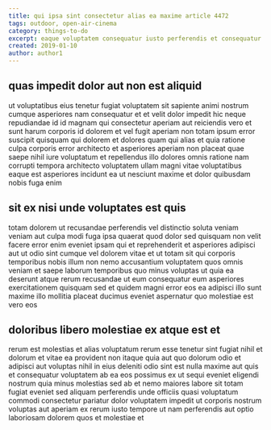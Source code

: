 ```yaml
---
title: qui ipsa sint consectetur alias ea maxime article 4472
tags: outdoor, open-air-cinema
category: things-to-do
excerpt: eaque voluptatem consequatur iusto perferendis et consequatur
created: 2019-01-10
author: author1
---
```


## quas impedit dolor aut non est aliquid

ut voluptatibus eius tenetur fugiat voluptatem sit sapiente animi nostrum cumque asperiores nam consequatur et et velit dolor impedit hic neque repudiandae id id magnam qui consectetur aperiam aut reiciendis vero et sunt harum corporis id dolorem et vel fugit aperiam non totam ipsum error suscipit quisquam qui dolorem et dolores quam qui alias et quia ratione culpa corporis error architecto et asperiores aperiam non placeat quae saepe nihil iure voluptatum et repellendus illo dolores omnis ratione nam corrupti tempora architecto voluptatem ullam magni vitae voluptatibus eaque est asperiores incidunt ea ut nesciunt maxime et dolor quibusdam nobis fuga enim

## sit ex nisi unde voluptates est quis

totam dolorem ut recusandae perferendis vel distinctio soluta veniam veniam aut culpa modi fuga ipsa quaerat quod dolor sed quisquam non velit facere error enim eveniet ipsam qui et reprehenderit et asperiores adipisci aut ut odio sint cumque vel dolorem vitae et ut totam sit qui corporis temporibus nobis illum non nemo accusantium voluptatem quos omnis veniam et saepe laborum temporibus quo minus voluptas ut quia ea deserunt atque rerum recusandae ut eum consequatur eum asperiores exercitationem quisquam sed et quidem magni error eos ea adipisci illo sunt maxime illo mollitia placeat ducimus eveniet aspernatur quo molestiae est vero eos

## doloribus libero molestiae ex atque est et

rerum est molestias et alias voluptatum rerum esse tenetur sint fugiat nihil et dolorum et vitae ea provident non itaque quia aut quo dolorum odio et adipisci aut voluptas nihil in eius deleniti odio sint est nulla maxime aut quis et consequatur voluptatem ab ea eos possimus ex ut sequi eveniet eligendi nostrum quia minus molestias sed ab et nemo maiores labore sit totam fugiat eveniet sed aliquam perferendis unde officiis quasi voluptatum commodi consectetur pariatur dolor voluptatem impedit ut corporis nostrum voluptas aut aperiam ex rerum iusto tempore ut nam perferendis aut optio laboriosam dolorem quos et molestiae et
